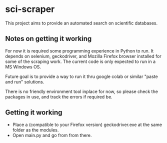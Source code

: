 # sci-scraper
This project aims to provide an automated search on scientific databases.

## Notes on getting it working
For now it is required some programming experience in Python to run. It depends on selenium, geckodriver, and Mozilla Firefox browser installed for some of the scraping work. The current code is only expected to run in a MS Windows OS.

Future goal is to provide a way to run it thru google colab or similar "paste and run" solutions.

There is no friendly environment tool inplace for now, so please check the packages in use, and track the errors if required be.

## Getting it working
- Place a (compatible to your Firefox version) geckodriver.exe at the same folder as the modules.
- Open main.py and go from from there.
